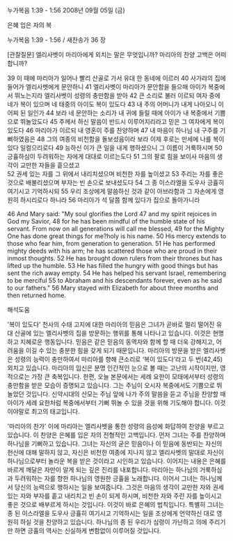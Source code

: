 누가복음 1:39 - 1:56 
2008년 09월 05일 (금)

은혜 입은 자의 복



누가복음 1:39 - 1:56 / 새찬송가 36 장


[관찰질문]
엘리사벳이 마리아에게 외치는 말은 무엇입니까? 
마리아의 찬양 고백은 어떠합니까? 

39 이 때에 마리아가 일어나 빨리 산골로 가서 유대 한 동네에 이르러 
40 사가랴의 집에 들어가 엘리사벳에게 문안하니 
41 엘리사벳이 마리아가 문안함을 들으매 아이가 복중에서 뛰노는지라 엘리사벳이 성령의 충만함을 받아 
42 큰 소리로 불러 이르되 여자 중에 네가 복이 있으며 네 태중의 아이도 복이 있도다 
43 내 주의 어머니가 내게 나아오니 이 어찌 된 일인가 
44 보라 네 문안하는 소리가 내 귀에 들릴 때에 아이가 내 복중에서 기쁨으로 뛰놀았도다 
45 주께서 하신 말씀이 반드시 이루어지리라고 믿은 그 여자에게 복이 있도다 
46 마리아가 이르되 내 영혼이 주를 찬양하며 
47 내 마음이 하나님 내 구주를 기뻐하였음은 
48 그의 여종의 비천함을 돌보셨음이라 보라 이제 후로는 만세에 나를 복이 있다 일컬으리로다 
49 능하신 이가 큰 일을 내게 행하셨으니 그 이름이 거룩하시며 
50 긍휼하심이 두려워하는 자에게 대대로 이르는도다 
51 그의 팔로 힘을 보이사 마음의 생각이 교만한 자들을 흩으셨고  
52 권세 있는 자를 그 위에서 내리치셨으며 비천한 자를 높이셨고 
53 주리는 자를 좋은 것으로 배불리셨으며 부자는 빈 손으로 보내셨도다 
54 그 종 이스라엘을 도우사 긍휼히 여기시고 기억하시되 
55 우리 조상에게 말씀하신 것과 같이 아브라함과 그 자손에게 영원히 하시리로다 하니라 
56 마리아가 석 달쯤 함께 있다가 집으로 돌아가니라 

46 And Mary said: "My soul glorifies the Lord 
47 and my spirit rejoices in God my Savior, 
48 for he has been mindful of the humble state of his servant. From now on all generations will call me blessed, 
49 for the Mighty One has done great things for me?holy is his name. 
50 His mercy extends to those who fear him, from generation to generation. 
51 He has performed mighty deeds with his arm; he has scattered those who are proud in their inmost thoughts. 
52 He has brought down rulers from their thrones but has lifted up the humble. 
53 He has filled the hungry with good things but has sent the rich away empty. 
54 He has helped his servant Israel, remembering to be merciful 
55 to Abraham and his descendants forever, even as he said to our fathers." 
56 Mary stayed with Elizabeth for about three months and then returned home.

해석도움





'복이 있도다'
 천사의 수태 고지에 대한 마리아의 믿음은 그녀가 곧바로 멀리 떨어진 유대 산골에 있는 엘리사벳의 집을 방문하는 행위를 통해 나타나고 있습니다. 이것은 현명하고 지혜로운 행동입니다. 믿음은 같은 믿음의 동역자와 함께 할 때 더욱 강해지고, 어려움을 이길 수 있는 충분한 힘을 갖게 되기 때문입니다. 마리아의 방문을 받은 엘리사벳은 성령의 능력이 충만하여서 마리아를 향해 큰소리로 ‘복이 있도다’라고 두 번(42,45) 외치고 있습니다. 마리아의 임신은 분명 인간적인 눈으로 볼 때는 고난의 시작이지만, 영적으로는 가장 큰 축복입니다. 한편, 오늘 본문에서는 세례 요한이 모태에서부터 성령의 충만함을 받은 모습이 증명되고 있습니다. 그는 주님이 오시자 복중에서도 기쁨으로 뛰놀았던 것입니다. 신약시대의 산모는 주님 앞에 나가 주의 말씀을 듣고 주님을 찬양할 때 아이가 세례 요한처럼 복중에서부터 기뻐 뛰놀 수 있을 것을 위해 기도해야 합니다. 이것이야말로 최고의 태교입니다. 

'마리아의 찬가'
 이에 마리아는 엘리사벳을 통한 성령의 음성에 화답하여 찬양을 부르고 있습니다. 이 찬양은 은혜를 입은 자의 전형적인 고백입니다. 먼저 그녀는 주를 찬양하며 하나님을 기뻐하고 있습니다. 그녀는 자신의 굳은 믿음이나 이 믿음에 동반되는 자신의 헌신에 대해 말하지 않고, 자신은 비천한 여종에 지나지 않고 엘리사벳의 말대로 자신이 하나님으로부터 놀라운 복을 받은 것이라고 시인하고 있습니다. 이어지는 내용은 은혜를 바르게 깨달은 자만이 알게 되는 깊은 진리를 내포합니다. 마리아는 하나님의 거룩하심과 두려워하는 자를 향한 하나님의 영원한 긍휼을 노래합니다. 이어서 그녀는 하나님께서 당신의 능력으로 행하시는 일을 보여줍니다. 그것은 마음의 생각이 교만한 자와 권세 있는 자와 부자를 흩고 내리치고 빈 손이 되게 하시며, 비천한 자와 주린 자를 높이시고 좋은 것으로 배부르게 하시는 것입니다. 이것이 바로 은혜의 법칙입니다. 특별히 그녀는 종 된 이스라엘을 도우사 긍휼히 여기시고 기억하시는 일을 조상에게 언약하신 대로 영원히 하실 것을 찬양하고 있습니다. 하나님의 종 된 우리가 심령이 가난하고 의에 주리기만 하면 긍휼의 역사는 신실하게 변함없이 이루어질 것입니다.